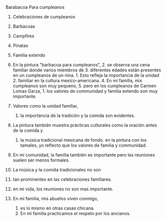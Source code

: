 Barabacoa Para cumpleanos
1. Celebraciones de cumpleanos
2. Barbacoas
3. Campfires
4. Pinatas
5. Familia extendo


1. En la pintura "barbacoa para cumpleanos", 
	2. se observa una cena familiar donde varios miembros de 
	3. diferentes edades están presentes en un cumpleanos de un nina. 
		1. Esto refleja la importancia de la unidad 
		2. familiar en la cultura mexico-americana.
	4. En mi familia, mis cumpleanos son muy pequeno, 
	5. pero en los cumpleanos de Carmen Lomas Garza,
		1. los valores de communidad y familia extendo son muy importante. 

3. Valores como la unidad familiar, 
	1. la importancia de la tradición y la comida son evidentes. 

5. La pintura también muestra prácticas culturales como la oración antes de la comida y
	1. la música tradicional mexicana de fondo. en la pintura con los tamales, yo reflecto que los valores de familia y communidad.

7. En mi comunidad, la familia también es importante pero las reuniones suelen ser menos formales.

8. La música y la comida tradicionales no son 
9. tan prominentes en las celebraciones familiares.
10. en mi vida, los reuniones no son mas importante. 

11. En mi familia, mis abuelos viven conmigo, 
	1. es lo mismo en otras casas chicana. 
	2. En mi familia practicamos el respeto por los ancianos.